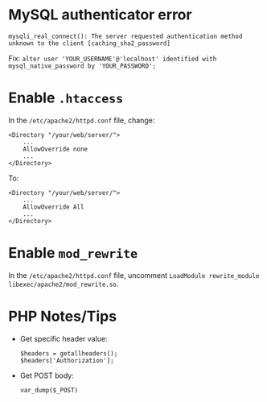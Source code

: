 # MySQL authenticator error
`mysqli_real_connect(): The server requested authentication method unknown to the client [caching_sha2_password]`

Fix:
`alter user 'YOUR_USERNAME'@'localhost' identified with mysql_native_password by 'YOUR_PASSWORD';`

# Enable `.htaccess`
In the `/etc/apache2/httpd.conf` file, change:
```
<Directory "/your/web/server/">
    ...
    AllowOverride none
    ...
</Directory>
```

To:
```
<Directory "/your/web/server/">
    ...
    AllowOverride All
    ...
</Directory>
```

# Enable `mod_rewrite`
In the `/etc/apache2/httpd.conf` file, uncomment `LoadModule rewrite_module libexec/apache2/mod_rewrite.so`.

# PHP Notes/Tips
- Get specific header value:
  ```
  $headers = getallheaders();
  $headers['Authorization'];
  ```
- Get POST body:
  ```
  var_dump($_POST)
  ```